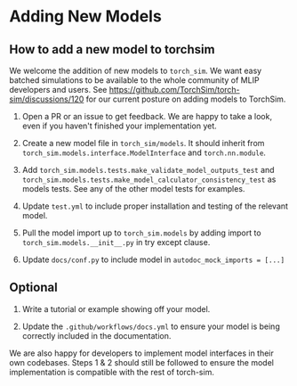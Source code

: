 # Adding New Models

## How to add a new model to torchsim

We welcome the addition of new models to `torch_sim`. We want
easy batched simulations to be available to the whole community
of MLIP developers and users.
See https://github.com/TorchSim/torch-sim/discussions/120 for
our current posture on adding models to TorchSim.

1. Open a PR or an issue to get feedback. We are happy to take a look,
even if you haven't finished your implementation yet.

1. Create a new model file in `torch_sim/models`. It should inherit
from `torch_sim.models.interface.ModelInterface` and `torch.nn.module`.

1. Add `torch_sim.models.tests.make_validate_model_outputs_test` and
`torch_sim.models.tests.make_model_calculator_consistency_test` as
models tests. See any of the other model tests for examples.

1. Update `test.yml` to include proper installation and
testing of the relevant model.

1. Pull the model import up to `torch_sim.models` by adding import to
`torch_sim.models.__init__.py` in try except clause.

1. Update `docs/conf.py` to include model in `autodoc_mock_imports = [...]`

## Optional

1. Write a tutorial or example showing off your model.

1. Update the `.github/workflows/docs.yml` to ensure your model
is being correctly included in the documentation.

We are also happy for developers to implement model interfaces in their
own codebases. Steps 1 & 2 should still be followed to ensure the model
implementation is compatible with the rest of torch-sim.
